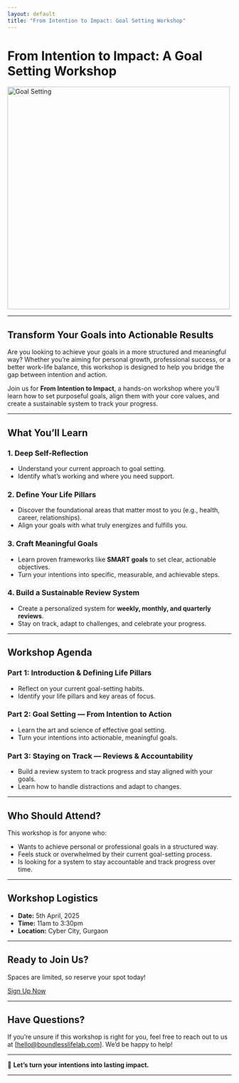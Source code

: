 ```yaml
---
layout: default
title: "From Intention to Impact: Goal Setting Workshop"
---
```


# **From Intention to Impact: A Goal Setting Workshop**

<img src="https://i.imgur.com/DyxtY0J.jpeg" alt="Goal Setting" width="500" height="500">

---

## **Transform Your Goals into Actionable Results**

Are you looking to achieve your goals in a more structured and meaningful way? Whether you’re aiming for personal growth, professional success, or a better work-life balance, this workshop is designed to help you bridge the gap between intention and action.

Join us for **From Intention to Impact**, a hands-on workshop where you’ll learn how to set purposeful goals, align them with your core values, and create a sustainable system to track your progress.

---

## **What You’ll Learn**

### **1. Deep Self-Reflection**  
- Understand your current approach to goal setting.  
- Identify what’s working and where you need support.  

### **2. Define Your Life Pillars**  
- Discover the foundational areas that matter most to you (e.g., health, career, relationships).  
- Align your goals with what truly energizes and fulfills you.  

### **3. Craft Meaningful Goals**  
- Learn proven frameworks like **SMART goals** to set clear, actionable objectives.  
- Turn your intentions into specific, measurable, and achievable steps.  

### **4. Build a Sustainable Review System**  
- Create a personalized system for **weekly, monthly, and quarterly reviews**.  
- Stay on track, adapt to challenges, and celebrate your progress.  

---

## **Workshop Agenda**

### **Part 1: Introduction & Defining Life Pillars**  
- Reflect on your current goal-setting habits.  
- Identify your life pillars and key areas of focus.  

### **Part 2: Goal Setting — From Intention to Action**  
- Learn the art and science of effective goal setting.  
- Turn your intentions into actionable, meaningful goals.  

### **Part 3: Staying on Track — Reviews & Accountability**  
- Build a review system to track progress and stay aligned with your goals.  
- Learn how to handle distractions and adapt to changes.  

---

## **Who Should Attend?**

This workshop is for anyone who:  
- Wants to achieve personal or professional goals in a structured way.  
- Feels stuck or overwhelmed by their current goal-setting process.  
- Is looking for a system to stay accountable and track progress over time.  

---

## **Workshop Logistics**

- **Date:** 5th April, 2025  
- **Time:** 11am to 3:30pm
- **Location:** Cyber City, Gurgaon

---

## **Ready to Join Us?**

Spaces are limited, so reserve your spot today!  

[Sign Up Now](hello@boundlesslifelab.com)  

---

## **Have Questions?**

If you’re unsure if this workshop is right for you, feel free to reach out to us at [hello@boundlesslifelab.com]. We’d be happy to help!  

---

🚀 **Let’s turn your intentions into lasting impact.**  

---
